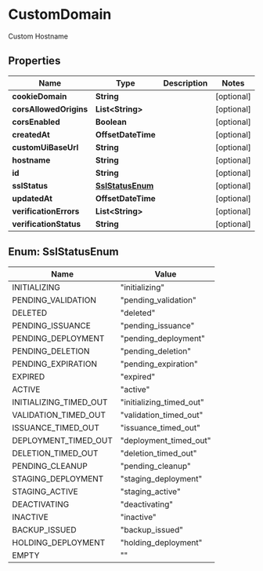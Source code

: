

# CustomDomain

Custom Hostname

## Properties

| Name | Type | Description | Notes |
|------------ | ------------- | ------------- | -------------|
|**cookieDomain** | **String** |  |  [optional] |
|**corsAllowedOrigins** | **List&lt;String&gt;** |  |  [optional] |
|**corsEnabled** | **Boolean** |  |  [optional] |
|**createdAt** | **OffsetDateTime** |  |  [optional] |
|**customUiBaseUrl** | **String** |  |  [optional] |
|**hostname** | **String** |  |  [optional] |
|**id** | **String** |  |  [optional] |
|**sslStatus** | [**SslStatusEnum**](#SslStatusEnum) |  |  [optional] |
|**updatedAt** | **OffsetDateTime** |  |  [optional] |
|**verificationErrors** | **List&lt;String&gt;** |  |  [optional] |
|**verificationStatus** | **String** |  |  [optional] |



## Enum: SslStatusEnum

| Name | Value |
|---- | -----|
| INITIALIZING | &quot;initializing&quot; |
| PENDING_VALIDATION | &quot;pending_validation&quot; |
| DELETED | &quot;deleted&quot; |
| PENDING_ISSUANCE | &quot;pending_issuance&quot; |
| PENDING_DEPLOYMENT | &quot;pending_deployment&quot; |
| PENDING_DELETION | &quot;pending_deletion&quot; |
| PENDING_EXPIRATION | &quot;pending_expiration&quot; |
| EXPIRED | &quot;expired&quot; |
| ACTIVE | &quot;active&quot; |
| INITIALIZING_TIMED_OUT | &quot;initializing_timed_out&quot; |
| VALIDATION_TIMED_OUT | &quot;validation_timed_out&quot; |
| ISSUANCE_TIMED_OUT | &quot;issuance_timed_out&quot; |
| DEPLOYMENT_TIMED_OUT | &quot;deployment_timed_out&quot; |
| DELETION_TIMED_OUT | &quot;deletion_timed_out&quot; |
| PENDING_CLEANUP | &quot;pending_cleanup&quot; |
| STAGING_DEPLOYMENT | &quot;staging_deployment&quot; |
| STAGING_ACTIVE | &quot;staging_active&quot; |
| DEACTIVATING | &quot;deactivating&quot; |
| INACTIVE | &quot;inactive&quot; |
| BACKUP_ISSUED | &quot;backup_issued&quot; |
| HOLDING_DEPLOYMENT | &quot;holding_deployment&quot; |
| EMPTY | &quot;&quot; |



